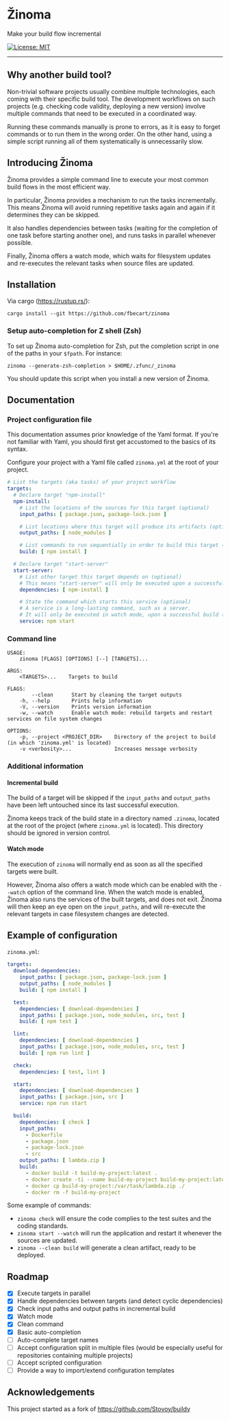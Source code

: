 # Žinoma
 
Make your build flow incremental

[![License: MIT](https://img.shields.io/badge/License-MIT-yellow.svg)](https://opensource.org/licenses/MIT)

---

## Why another build tool?

Non-trivial software projects usually combine multiple technologies, each coming with their specific build tool.
The development workflows on such projects (e.g. checking code validity, deploying a new version) involve multiple commands that need to be executed in a coordinated way.

Running these commands manually is prone to errors, as it is easy to forget commands or to run them in the wrong order.
On the other hand, using a simple script running all of them systematically is unnecessarily slow.

## Introducing Žinoma

Žinoma provides a simple command line to execute your most common build flows in the most efficient way.

In particular, Žinoma provides a mechanism to run the tasks incrementally. This means Žinoma will avoid running repetitive tasks again and again if it determines they can be skipped.

It also handles dependencies between tasks (waiting for the completion of one task before starting another one), and runs tasks in parallel whenever possible.

Finally, Žinoma offers a watch mode, which waits for filesystem updates and re-executes the relevant tasks when source files are updated.

## Installation

Via cargo (https://rustup.rs/):

```shell script
cargo install --git https://github.com/fbecart/zinoma
```

### Setup auto-completion for Z shell (Zsh)

To set up Žinoma auto-completion for Zsh, put the completion script in one of the paths in your `$fpath`. For instance:

```shell script
zinoma --generate-zsh-completion > $HOME/.zfunc/_zinoma
```

You should update this script when you install a new version of Žinoma.

## Documentation

### Project configuration file

This documentation assumes prior knowledge of the Yaml format. If you're not familiar with Yaml, you should first get accustomed to the basics of its syntax.

Configure your project with a Yaml file called `zinoma.yml` at the root of your project.

```yaml
# List the targets (aka tasks) of your project workflow
targets:
  # Declare target "npm-install"
  npm-install:
    # List the locations of the sources for this target (optional)
    input_paths: [ package.json, package-lock.json ]

    # List locations where this target will produce its artifacts (optional)
    output_paths: [ node_modules ]

    # List commands to run sequentially in order to build this target (optional)
    build: [ npm install ]

  # Declare target "start-server"
  start-server:
    # List other target this target depends on (optional)
    # This means "start-server" will only be executed upon a successful build of "npm-install".
    dependencies: [ npm-install ]

    # State the command which starts this service (optional)
    # A service is a long-lasting command, such as a server.
    # It will only be executed in watch mode, upon a successful build (or rebuild) of the same target.
    service: npm start
```

### Command line

```
USAGE:
    zinoma [FLAGS] [OPTIONS] [--] [TARGETS]...

ARGS:
    <TARGETS>...    Targets to build

FLAGS:
        --clean      Start by cleaning the target outputs
    -h, --help       Prints help information
    -V, --version    Prints version information
    -w, --watch      Enable watch mode: rebuild targets and restart services on file system changes

OPTIONS:
    -p, --project <PROJECT_DIR>    Directory of the project to build (in which 'zinoma.yml' is located)
    -v <verbosity>...              Increases message verbosity
```

### Additional information

#### Incremental build

The build of a target will be skipped if the `input_paths` and `output_paths` have been left untouched since its last successful execution.

Žinoma keeps track of the build state in a directory named `.zinoma`, located at the root of the project (where `zinoma.yml` is located). This directory should be ignored in version control.

#### Watch mode

The execution of `zinoma` will normally end as soon as all the specified targets were built.

However, Žinoma also offers a watch mode which can be enabled with the `--watch` option of the command line.
When the watch mode is enabled, Žinoma also runs the services of the built targets, and does not exit.
Žinoma will then keep an eye open on the `input_paths`, and will re-execute the relevant targets in case filesystem changes are detected.

## Example of configuration

`zinoma.yml`:

```yaml
targets:
  download-dependencies:
    input_paths: [ package.json, package-lock.json ]
    output_paths: [ node_modules ]
    build: [ npm install ]

  test:
    dependencies: [ download-dependencies ]
    input_paths: [ package.json, node_modules, src, test ]
    build: [ npm test ]

  lint:
    dependencies: [ download-dependencies ]
    input_paths: [ package.json, node_modules, src, test ]
    build: [ npm run lint ]

  check:
    dependencies: [ test, lint ]

  start:
    dependencies: [ download-dependencies ]
    input_paths: [ package.json, src ]
    service: npm run start

  build:
    dependencies: [ check ]
    input_paths:
      - Dockerfile
      - package.json
      - package-lock.json
      - src
    output_paths: [ lambda.zip ]
    build:
      - docker build -t build-my-project:latest .
      - docker create -ti --name build-my-project build-my-project:latest bash
      - docker cp build-my-project:/var/task/lambda.zip ./
      - docker rm -f build-my-project
```

Some example of commands:

- `zinoma check` will ensure the code complies to the test suites and the coding standards.
- `zinoma start --watch` will run the application and restart it whenever the sources are updated.
- `zinoma --clean build` will generate a clean artifact, ready to be deployed.

## Roadmap

- [x] Execute targets in parallel
- [x] Handle dependencies between targets (and detect cyclic dependencies)
- [x] Check input paths and output paths in incremental build
- [x] Watch mode
- [x] Clean command
- [x] Basic auto-completion
- [ ] Auto-complete target names
- [ ] Accept configuration split in multiple files (would be especially useful for repositories containing multiple projects)
- [ ] Accept scripted configuration
- [ ] Provide a way to import/extend configuration templates

## Acknowledgements

This project started as a fork of https://github.com/Stovoy/buildy
